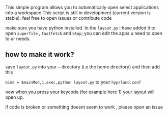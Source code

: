 This simple program allows you to automatically open select applications into a workspace
This script is still in development (current version is stable). feel free to open issues or contribute code

make sure you have python installed.
In the `layout.py` i have added it to open `superfile` , `fastfetch` and `btop`; you can edit the apps u need to open to ur needs.

## how to make it work?
save `layout.py` into your `~` directory (i.e the home directory) and then add this 

`bind = $mainMod,1,exec,python layout.py` to your `hyprland.conf`

now when you press your keycode (for example here 1) your layout will open up.

if code is broken or something doesnt seem to work , please open an issue
